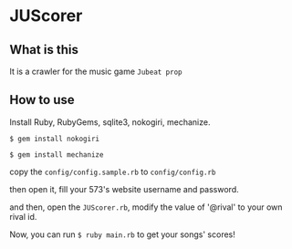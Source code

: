 # JUScorer

## What is this
It is a crawler for the music game `Jubeat prop`

## How to use
Install Ruby, RubyGems, sqlite3, nokogiri, mechanize.

`$ gem install nokogiri`

`$ gem install mechanize`

copy the `config/config.sample.rb` to `config/config.rb`

then open it, fill your 573's website username and password.

and then, open the `JUScorer.rb`, modify the value of '@rival' to your own rival id.

Now, you can run `$ ruby main.rb` to get your songs' scores!

